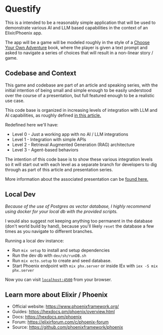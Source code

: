# Questify

This is a intended to be a reasonably simple application that will be used to demonstrate various AI and LLM based capabilities in the context of an Elixir/Phoenix app.

The app will be a game will be modeled roughly in the style of a [Choose Your Own Adventure](https://en.wikipedia.org/wiki/Choose_Your_Own_Adventure) book, where the player is given a text prompt and asked to navigate a series of choices that will result in a non-linear story / game.


## Codebase and Context

This game and codebase are part of an article and speaking series, with the initial intention of being small and simple enough to be easily understood over the course of a presentation, but full featured enough to be a realistic use case.

This code base is organized in increasing levels of integration with LLM and AI capabilities, as roughly defined [in this article.](https://medium.com/@byronsalty/the-llm-analogy-f75b0ccc0977)

Redefined here we'll have:
  * Level 0 - Just a working app with no AI / LLM integrations
  * Level 1 - Integration with simple APIs
  * Level 2 - Retrieval Augmented Generation (RAG) architecture
  * Level 3 - Agent-based behaviors

The intention of this code base is to show these various integration levels so it will start out with each level as a separate branch for developers to dig through as part of this article and presentation series.

More information about the associated presentation can be [found here.](https://byronsalty.com/phoenix_llm.html)


## Local Dev

*Because of the use of Postgres as vector database, I highly recommend using docker for your local db with the provided scripts.*

I would also suggest not keeping anything too permanent in the database (don't world build by hand), because you'll likely `reset` the database a few times as you navigate to different branches.


Running a local dev instance:

  * Run `mix setup` to install and setup dependencies
  * Run the dev db with `dev/sh/runDB.sh`
  * Run `mix ecto.setup` to create and seed database.
  * Start Phoenix endpoint with `mix phx.server` or inside IEx with `iex -S mix phx.server`

Now you can visit [`localhost:4500`](http://localhost:4500) from your browser.


## Learn more about Elixir / Phoenix

  * Official website: https://www.phoenixframework.org/
  * Guides: https://hexdocs.pm/phoenix/overview.html
  * Docs: https://hexdocs.pm/phoenix
  * Forum: https://elixirforum.com/c/phoenix-forum
  * Source: https://github.com/phoenixframework/phoenix
